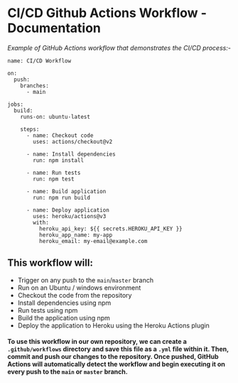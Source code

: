 # CI/CD Github Actions Workflow - Documentation

*Example of GitHub Actions workflow that demonstrates the CI/CD process:-*

```
name: CI/CD Workflow

on:
  push:
    branches:
      - main

jobs:
  build:
    runs-on: ubuntu-latest

    steps:
      - name: Checkout code
        uses: actions/checkout@v2
      
      - name: Install dependencies
        run: npm install

      - name: Run tests
        run: npm test

      - name: Build application
        run: npm run build

      - name: Deploy application
        uses: heroku/actions@v3
        with:
          heroku_api_key: ${{ secrets.HEROKU_API_KEY }}
          heroku_app_name: my-app
          heroku_email: my-email@example.com
```

This workflow will:
---
* Trigger on any push to the `main`/`master` branch
* Run on an Ubuntu / windows environment
* Checkout the code from the repository
* Install dependencies using npm
* Run tests using npm
* Build the application using npm
* Deploy the application to Heroku using the Heroku Actions plugin

#### To use this workflow in our own repository, we can create a `.github/workflows` directory and save this file as a `.yml` file within it. Then, commit and push our changes to the repository. Once pushed, GitHub Actions will automatically detect the workflow and begin executing it on every push to the `main` or `master` branch.